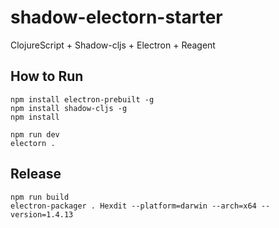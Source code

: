 # shadow-electorn-starter
ClojureScript + Shadow-cljs + Electron + Reagent

## How to Run
```
npm install electron-prebuilt -g
npm install shadow-cljs -g
npm install

npm run dev
electorn .
```

## Release
```
npm run build
electron-packager . Hexdit --platform=darwin --arch=x64 --version=1.4.13
```
